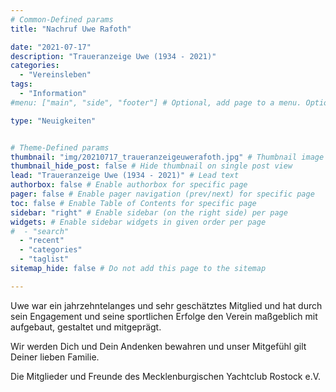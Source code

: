 ```yaml
---
# Common-Defined params
title: "Nachruf Uwe Rafoth"

date: "2021-07-17"
description: "Traueranzeige Uwe (1934 - 2021)"
categories:
  - "Vereinsleben"
tags:
  - "Information"
#menu: ["main", "side", "footer"] # Optional, add page to a menu. Options: main, side, footer

type: "Neuigkeiten"


# Theme-Defined params
thumbnail: "img/20210717_traueranzeigeuwerafoth.jpg" # Thumbnail image
thumbnail_hide_post: false # Hide thumbnail on single post view
lead: "Traueranzeige Uwe (1934 - 2021)" # Lead text
authorbox: false # Enable authorbox for specific page
pager: false # Enable pager navigation (prev/next) for specific page
toc: false # Enable Table of Contents for specific page
sidebar: "right" # Enable sidebar (on the right side) per page
widgets: # Enable sidebar widgets in given order per page
#  - "search"
  - "recent"
  - "categories"
  - "taglist"
sitemap_hide: false # Do not add this page to the sitemap

---
```


Uwe war ein jahrzehntelanges und sehr geschätztes Mitglied und hat durch sein Engagement und seine sportlichen Erfolge den Verein maßgeblich mit aufgebaut, gestaltet und mitgeprägt.

Wir werden Dich und Dein Andenken bewahren und unser Mitgefühl gilt Deiner lieben Familie.

Die Mitglieder und Freunde des Mecklenburgischen Yachtclub Rostock e.V.
